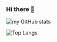### Hi there 👋

![my GitHub stats](https://github-readme-stats.vercel.app/api?username=lujiaying&theme=default&show_icons=true&locale=cn)

![Top Langs](https://github-readme-stats.vercel.app/api/top-langs/?username=lujiaying&layout=compact)

<!--
**lujiaying/lujiaying** is a ✨ _special_ ✨ repository because its `README.md` (this file) appears on your GitHub profile.

Here are some ideas to get you started:

- 🔭 I’m currently working on ...
- 🌱 I’m currently learning ...
- 👯 I’m looking to collaborate on ...
- 🤔 I’m looking for help with ...
- 💬 Ask me about ...
- 📫 How to reach me: ...
- 😄 Pronouns: ...
- ⚡ Fun fact: ...
-->
